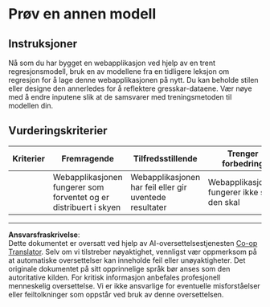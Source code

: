 <!--
CO_OP_TRANSLATOR_METADATA:
{
  "original_hash": "a8e8ae10be335cbc745b75ee552317ff",
  "translation_date": "2025-09-05T21:48:15+00:00",
  "source_file": "3-Web-App/1-Web-App/assignment.md",
  "language_code": "no"
}
-->
# Prøv en annen modell

## Instruksjoner

Nå som du har bygget en webapplikasjon ved hjelp av en trent regresjonsmodell, bruk en av modellene fra en tidligere leksjon om regresjon for å lage denne webapplikasjonen på nytt. Du kan beholde stilen eller designe den annerledes for å reflektere gresskar-dataene. Vær nøye med å endre inputene slik at de samsvarer med treningsmetoden til modellen din.

## Vurderingskriterier

| Kriterier                 | Fremragende                                              | Tilfredsstillende                                        | Trenger forbedring                  |
| -------------------------- | ------------------------------------------------------- | ------------------------------------------------------- | ------------------------------------ |
| | Webapplikasjonen fungerer som forventet og er distribuert i skyen | Webapplikasjonen har feil eller gir uventede resultater | Webapplikasjonen fungerer ikke som den skal |

---

**Ansvarsfraskrivelse**:  
Dette dokumentet er oversatt ved hjelp av AI-oversettelsestjenesten [Co-op Translator](https://github.com/Azure/co-op-translator). Selv om vi tilstreber nøyaktighet, vennligst vær oppmerksom på at automatiske oversettelser kan inneholde feil eller unøyaktigheter. Det originale dokumentet på sitt opprinnelige språk bør anses som den autoritative kilden. For kritisk informasjon anbefales profesjonell menneskelig oversettelse. Vi er ikke ansvarlige for eventuelle misforståelser eller feiltolkninger som oppstår ved bruk av denne oversettelsen.